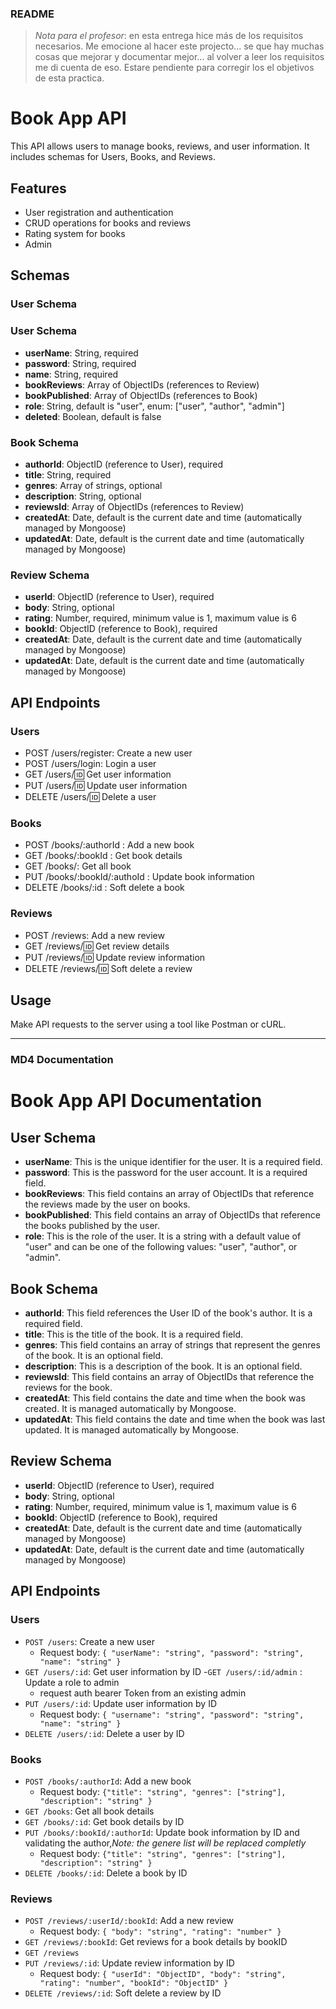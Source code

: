 ### README
> *Nota para el profesor*: en esta entrega hice más de los requisitos necesarios. Me emocione al hacer este projecto... se que hay muchas cosas que mejorar y documentar mejor... al volver a leer los requisitos me di cuenta de eso. Estare pendiente para corregir los el objetivos de esta practica.  
# Book App API

This API allows users to manage books, reviews, and user information. It includes schemas for Users, Books, and Reviews.

## Features

- User registration and authentication
- CRUD operations for books and reviews
- Rating system for books
- Admin

## Schemas

### User Schema

### User Schema

- **userName**: String, required
- **password**: String, required
- **name**: String, required
- **bookReviews**: Array of ObjectIDs (references to Review)
- **bookPublished**: Array of ObjectIDs (references to Book)
- **role**: String, default is "user", enum: ["user", "author", "admin"]
- **deleted**: Boolean, default is false

### Book Schema

- **authorId**: ObjectID (reference to User), required
- **title**: String, required
- **genres**: Array of strings, optional
- **description**: String, optional
- **reviewsId**: Array of ObjectIDs (references to Review)
- **createdAt**: Date, default is the current date and time (automatically managed by Mongoose)
- **updatedAt**: Date, default is the current date and time (automatically managed by Mongoose)


### Review Schema

- **userId**: ObjectID (reference to User), required
- **body**: String, optional
- **rating**: Number, required, minimum value is 1, maximum value is 6
- **bookId**: ObjectID (reference to Book), required
- **createdAt**: Date, default is the current date and time (automatically managed by Mongoose)
- **updatedAt**: Date, default is the current date and time (automatically managed by Mongoose)

## API Endpoints

### Users

- POST /users/register: Create a new user
- POST /users/login: Login a user
- GET /users/:id: Get user information
- PUT /users/:id: Update user information
- DELETE /users/:id: Delete a user

### Books

- POST /books/:authorId : Add a new book
- GET /books/:bookId : Get book details 
- GET /books/: Get all book
- PUT /books/:bookId/:authoId : Update book information
- DELETE /books/:id : Soft delete a book

### Reviews

- POST /reviews: Add a new review
- GET /reviews/:id: Get review details
- PUT /reviews/:id: Update review information
- DELETE /reviews/:id: Soft delete a review


## Usage

Make API requests to the server using a tool like Postman or cURL.

---

### MD4 Documentation

# Book App API Documentation

## User Schema

- **userName**: This is the unique identifier for the user. It is a required field.
- **password**: This is the password for the user account. It is a required field.
- **bookReviews**: This field contains an array of ObjectIDs that reference the reviews made by the user on books.
- **bookPublished**: This field contains an array of ObjectIDs that reference the books published by the user.
- **role**: This is the role of the user. It is a string with a default value of "user" and can be one of the following values: "user", "author", or "admin".

## Book Schema

- **authorId**: This field references the User ID of the book's author. It is a required field.
- **title**: This is the title of the book. It is a required field.
- **genres**: This field contains an array of strings that represent the genres of the book. It is an optional field.
- **description**: This is a description of the book. It is an optional field.
- **reviewsId**: This field contains an array of ObjectIDs that reference the reviews for the book.
- **createdAt**: This field contains the date and time when the book was created. It is managed automatically by Mongoose.
- **updatedAt**: This field contains the date and time when the book was last updated. It is managed automatically by Mongoose.

## Review Schema

- **userId**: ObjectID (reference to User), required
- **body**: String, optional
- **rating**: Number, required, minimum value is 1, maximum value is 6
- **bookId**: ObjectID (reference to Book), required
- **createdAt**: Date, default is the current date and time (automatically managed by Mongoose)
- **updatedAt**: Date, default is the current date and time (automatically managed by Mongoose)

## API Endpoints

### Users

- `POST /users`: Create a new user
  - Request body: `{ "userName": "string", "password": "string", "name": "string" }`
- `GET /users/:id`: Get user information by ID
-`GET /users/:id/admin` : Update a role to admin 
  - request auth bearer Token from an existing admin
- `PUT /users/:id`: Update user information by ID
  - Request body: `{ "username": "string", "password": "string", "name": "string" }`
- `DELETE /users/:id`: Delete a user by ID

### Books

- `POST /books/:authorId`: Add a new book
  - Request body: `{"title": "string", "genres": ["string"], "description": "string" }`
- `GET /books`: Get all book details 
- `GET /books/:id`: Get book details by ID
- `PUT /books/:bookId/:authorId`: Update book information by ID and validating the author,*Note: the genere list will be replaced completly*
  - Request body: `{"title": "string", "genres": ["string"], "description": "string" }`
- `DELETE /books/:id`: Delete a book by ID

### Reviews

- `POST /reviews/:userId/:bookId`: Add a new review
  - Request body: `{ "body": "string", "rating": "number" }`
- `GET /reviews/:bookId`: Get reviews for a book details by bookID
- `GET /reviews`
- `PUT /reviews/:id`: Update review information by ID
  - Request body: `{ "userId": "ObjectID", "body": "string", "rating": "number", "bookId": "ObjectID" }`
- `DELETE /reviews/:id`: Soft delete a review by ID
